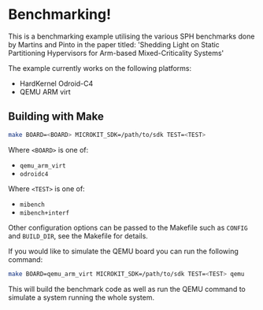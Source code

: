 # Benchmarking!

This is a benchmarking example utilising the various SPH benchmarks done by Martins and Pinto in the paper titled:
'Shedding Light on Static Partitioning Hypervisors for Arm-based Mixed-Criticality Systems'



The example currently works on the following platforms:
* HardKernel Odroid-C4
* QEMU ARM virt

## Building with Make

```sh
make BOARD=<BOARD> MICROKIT_SDK=/path/to/sdk TEST=<TEST>
```

Where `<BOARD>` is one of:
* `qemu_arm_virt`
* `odroidc4`

Where `<TEST>` is one of:
* `mibench`
* `mibench+interf`

Other configuration options can be passed to the Makefile such as `CONFIG`
and `BUILD_DIR`, see the Makefile for details.

If you would like to simulate the QEMU board you can run the following command:
```sh
make BOARD=qemu_arm_virt MICROKIT_SDK=/path/to/sdk TEST=<TEST> qemu
```

This will build the benchmark code as well as run the QEMU command to simulate a
system running the whole system.



